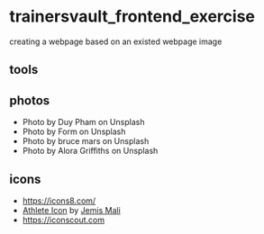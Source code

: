 # trainersvault_frontend_exercise
creating a webpage based on an existed webpage image


## tools
## photos
- Photo by Duy Pham on Unsplash
- Photo by Form on Unsplash
- Photo by bruce mars on Unsplash
- Photo by Alora Griffiths on Unsplash


## icons 
- https://icons8.com/
- <a href="https://iconscout.com/icon/athlete-runner-running-olympics-marathon-race-sprint" target="_blank">Athlete Icon</a> by <a href="https://iconscout.com/contributors/jemismali" target="_blank">Jemis Mali</a>
- https://iconscout.com
